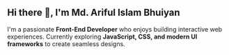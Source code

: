 ## Hi there 👋, I'm Md. Ariful Islam Bhuiyan
I'm a passionate **Front-End Developer** who enjoys building interactive web experiences. Currently exploring **JavaScript, CSS, and modern UI frameworks** to create seamless designs.

<!--
**arif19970108/arif19970108** is a ✨ _special_ ✨ repository because its `README.md` (this file) appears on your GitHub profile.

Here are some ideas to get you started:

- 🔭 I’m currently working on ...
- 🌱 I’m currently learning ...
- 👯 I’m looking to collaborate on ...
- 🤔 I’m looking for help with ...
- 💬 Ask me about ...
- 📫 How to reach me: ...
- 😄 Pronouns: ...
- ⚡ Fun fact: ...
-->
